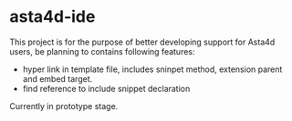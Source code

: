 # asta4d-ide

This project is for the purpose of better developing support for Asta4d users, be planning to contains following features:

- hyper link in template file, includes sninpet method, extension parent and embed target.
- find reference to include snippet declaration

Currently in prototype stage.
